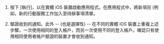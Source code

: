 
1. 按下 [執行]，以在實體 iOS 裝置啟動應用程式。在應用程式中，將新項目 (例如，新的行動服務工作加入至待辦事項清單。

2. 驗證收到的通知。此外 -- (也是選擇性) -- 在不同的實體 iOS 裝置上重複上述步驟，一次使用相同的登入帳戶，而另一次使用不同的登入帳戶。確認只有使用相同使用者帳戶驗證的裝置才會收到通知。

<!---HONumber=July15_HO4-->